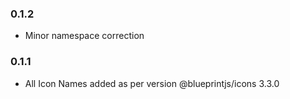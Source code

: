 ### 0.1.2
* Minor namespace correction
### 0.1.1
* All Icon Names added as per version @blueprintjs/icons 3.3.0
